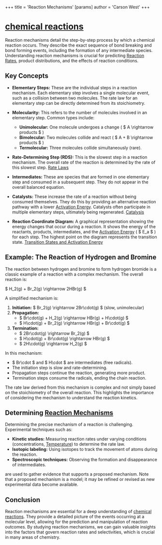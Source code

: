 +++
 title = 'Reaction Mechanisms'
[params]
	author = 'Carson West'
+++
# [chemical reactions](./../chemical-reactions/)
Reaction mechanisms detail the step-by-step process by which a chemical reaction occurs.  They describe the exact sequence of bond breaking and bond forming events, including the formation of any intermediate species. Understanding reaction mechanisms is crucial for predicting [Reaction Rates](./../reaction-rates/), product distributions, and the effects of reaction conditions.

## Key Concepts

* **Elementary Steps:** These are the individual steps in a reaction mechanism. Each elementary step involves a single molecular event, such as a collision between two molecules.  The rate law for an elementary step can be directly determined from its stoichiometry.

* **Molecularity:** This refers to the number of molecules involved in an elementary step.  Common types include:
    * **Unimolecular:** One molecule undergoes a change ( $ A \rightarrow products $ )
    * **Bimolecular:** Two molecules collide and react ( $ A + B \rightarrow products $ )
    * **Termolecular:** Three molecules collide simultaneously (rare).

* **Rate-Determining Step (RDS):** This is the slowest step in a reaction mechanism. The overall rate of the reaction is determined by the rate of this slowest step. [Rate Laws](./../rate-laws/)

* **Intermediates:** These are species that are formed in one elementary step and consumed in a subsequent step. They do not appear in the overall balanced equation.

* **Catalysts:** These increase the rate of a reaction without being consumed themselves. They do this by providing an alternative reaction pathway with a lower [Activation Energy](./../activation-energy/).  Catalysts often participate in multiple elementary steps, ultimately being regenerated. [Catalysis](./../catalysis/)

* **Reaction Coordinate Diagram:** A graphical representation showing the energy changes that occur during a reaction. It shows the energy of the reactants, products, intermediates, and the [Activation Energy](./../activation-energy/) ( $ E_a $ ) for each step.  The highest point on the diagram represents the transition state. [Transition States and Activation Energy](./../transition-states-and-activation-energy/)


## Example: The Reaction of Hydrogen and Bromine

The reaction between hydrogen and bromine to form hydrogen bromide is a classic example of a reaction with a complex mechanism.  The overall reaction is:

 $ H_2(g) + Br_2(g) \rightarrow 2HBr(g) $ 

A simplified mechanism is:

1. **Initiation:**  $ Br_2(g) \rightarrow 2Br\cdot(g) $  (slow, unimolecular)
2. **Propagation:**
    *  $ Br\cdot(g) + H_2(g) \rightarrow HBr(g) + H\cdot(g) $ 
    *  $ H\cdot(g) + Br_2(g) \rightarrow HBr(g) + Br\cdot(g) $ 
3. **Termination:**
    *  $ 2Br\cdot(g) \rightarrow Br_2(g) $ 
    *  $ H\cdot(g) + Br\cdot(g) \rightarrow HBr(g) $ 
    *  $ 2H\cdot(g) \rightarrow H_2(g) $ 


In this mechanism:

*  $ Br\cdot $  and  $ H\cdot $  are intermediates (free radicals).
* The initiation step is slow and rate-determining.
* Propagation steps continue the reaction, generating more product.
* Termination steps consume the radicals, ending the chain reaction.

The rate law derived from this mechanism is complex and not simply based on the stoichiometry of the overall reaction. This highlights the importance of considering the mechanism to understand the reaction kinetics.


##  Determining [Reaction Mechanisms](./../reaction-mechanisms/) 
Determining the precise mechanism of a reaction is challenging.  Experimental techniques such as:

* **Kinetic studies:** Measuring reaction rates under varying conditions (concentrations, [Temperature](./../temperature/)) to determine the rate law.
* **Isotopic labeling:** Using isotopes to track the movement of atoms during the reaction.
* **Spectroscopic techniques:** Observing the formation and disappearance of intermediates.

are used to gather evidence that supports a proposed mechanism.  Note that a proposed mechanism is a model; it may be refined or revised as new experimental data become available.


## Conclusion

Reaction mechanisms are essential for a deep understanding of [chemical reactions](./../chemical-reactions/). They provide a detailed picture of the events occurring at a molecular level, allowing for the prediction and manipulation of reaction outcomes.  By studying reaction mechanisms, we can gain valuable insights into the factors that govern reaction rates and selectivities, which is crucial in many areas of chemistry.
